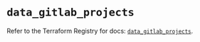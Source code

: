# `data_gitlab_projects`

Refer to the Terraform Registry for docs: [`data_gitlab_projects`](https://registry.terraform.io/providers/gitlabhq/gitlab/17.8.0/docs/data-sources/projects).
